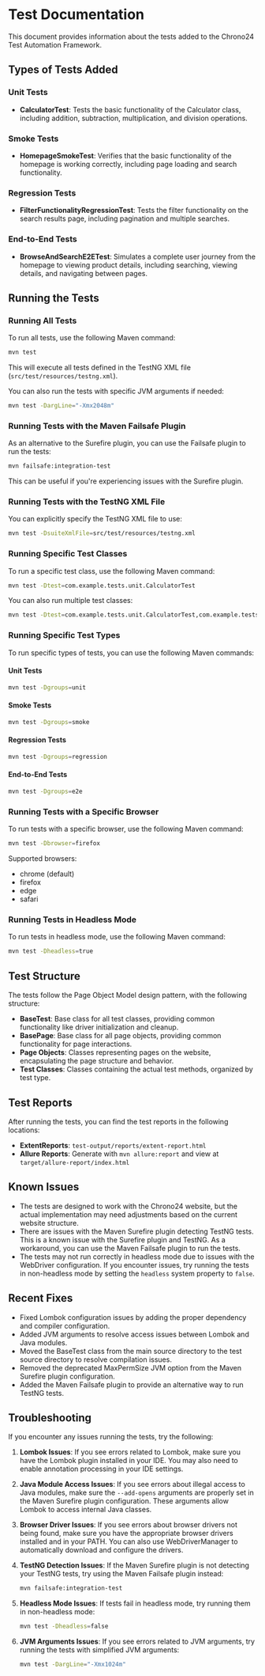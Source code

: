 # Test Documentation

This document provides information about the tests added to the Chrono24 Test Automation Framework.

## Types of Tests Added

### Unit Tests
- **CalculatorTest**: Tests the basic functionality of the Calculator class, including addition, subtraction, multiplication, and division operations.

### Smoke Tests
- **HomepageSmokeTest**: Verifies that the basic functionality of the homepage is working correctly, including page loading and search functionality.

### Regression Tests
- **FilterFunctionalityRegressionTest**: Tests the filter functionality on the search results page, including pagination and multiple searches.

### End-to-End Tests
- **BrowseAndSearchE2ETest**: Simulates a complete user journey from the homepage to viewing product details, including searching, viewing details, and navigating between pages.

## Running the Tests

### Running All Tests
To run all tests, use the following Maven command:

```bash
mvn test
```

This will execute all tests defined in the TestNG XML file (`src/test/resources/testng.xml`).

You can also run the tests with specific JVM arguments if needed:

```bash
mvn test -DargLine="-Xmx2048m"
```

### Running Tests with the Maven Failsafe Plugin
As an alternative to the Surefire plugin, you can use the Failsafe plugin to run the tests:

```bash
mvn failsafe:integration-test
```

This can be useful if you're experiencing issues with the Surefire plugin.

### Running Tests with the TestNG XML File
You can explicitly specify the TestNG XML file to use:

```bash
mvn test -DsuiteXmlFile=src/test/resources/testng.xml
```

### Running Specific Test Classes
To run a specific test class, use the following Maven command:

```bash
mvn test -Dtest=com.example.tests.unit.CalculatorTest
```

You can also run multiple test classes:

```bash
mvn test -Dtest=com.example.tests.unit.CalculatorTest,com.example.tests.smoke.HomepageSmokeTest
```

### Running Specific Test Types
To run specific types of tests, you can use the following Maven commands:

#### Unit Tests
```bash
mvn test -Dgroups=unit
```

#### Smoke Tests
```bash
mvn test -Dgroups=smoke
```

#### Regression Tests
```bash
mvn test -Dgroups=regression
```

#### End-to-End Tests
```bash
mvn test -Dgroups=e2e
```

### Running Tests with a Specific Browser
To run tests with a specific browser, use the following Maven command:

```bash
mvn test -Dbrowser=firefox
```

Supported browsers:
- chrome (default)
- firefox
- edge
- safari

### Running Tests in Headless Mode
To run tests in headless mode, use the following Maven command:

```bash
mvn test -Dheadless=true
```

## Test Structure

The tests follow the Page Object Model design pattern, with the following structure:

- **BaseTest**: Base class for all test classes, providing common functionality like driver initialization and cleanup.
- **BasePage**: Base class for all page objects, providing common functionality for page interactions.
- **Page Objects**: Classes representing pages on the website, encapsulating the page structure and behavior.
- **Test Classes**: Classes containing the actual test methods, organized by test type.

## Test Reports

After running the tests, you can find the test reports in the following locations:

- **ExtentReports**: `test-output/reports/extent-report.html`
- **Allure Reports**: Generate with `mvn allure:report` and view at `target/allure-report/index.html`

## Known Issues

- The tests are designed to work with the Chrono24 website, but the actual implementation may need adjustments based on the current website structure.
- There are issues with the Maven Surefire plugin detecting TestNG tests. This is a known issue with the Surefire plugin and TestNG. As a workaround, you can use the Maven Failsafe plugin to run the tests.
- The tests may not run correctly in headless mode due to issues with the WebDriver configuration. If you encounter issues, try running the tests in non-headless mode by setting the `headless` system property to `false`.

## Recent Fixes

- Fixed Lombok configuration issues by adding the proper dependency and compiler configuration.
- Added JVM arguments to resolve access issues between Lombok and Java modules.
- Moved the BaseTest class from the main source directory to the test source directory to resolve compilation issues.
- Removed the deprecated MaxPermSize JVM option from the Maven Surefire plugin configuration.
- Added the Maven Failsafe plugin to provide an alternative way to run TestNG tests.

## Troubleshooting

If you encounter any issues running the tests, try the following:

1. **Lombok Issues**: If you see errors related to Lombok, make sure you have the Lombok plugin installed in your IDE. You may also need to enable annotation processing in your IDE settings.

2. **Java Module Access Issues**: If you see errors about illegal access to Java modules, make sure the `--add-opens` arguments are properly set in the Maven Surefire plugin configuration. These arguments allow Lombok to access internal Java classes.

3. **Browser Driver Issues**: If you see errors about browser drivers not being found, make sure you have the appropriate browser drivers installed and in your PATH. You can also use WebDriverManager to automatically download and configure the drivers.

4. **TestNG Detection Issues**: If the Maven Surefire plugin is not detecting your TestNG tests, try using the Maven Failsafe plugin instead:
   ```bash
   mvn failsafe:integration-test
   ```

5. **Headless Mode Issues**: If tests fail in headless mode, try running them in non-headless mode:
   ```bash
   mvn test -Dheadless=false
   ```

6. **JVM Arguments Issues**: If you see errors related to JVM arguments, try running the tests with simplified JVM arguments:
   ```bash
   mvn test -DargLine="-Xmx1024m"
   ```
